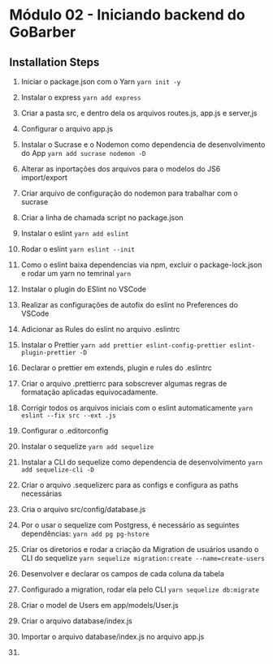 # Módulo 02 - Iniciando backend do GoBarber

## Installation Steps

1. Iniciar o package.json com o Yarn
   `yarn init -y`

2. Instalar o express
   `yarn add express`

3. Criar a pasta src, e dentro dela os arquivos routes.js, app.js e server,js

4. Configurar o arquivo app.js

5. Instalar o Sucrase e o Nodemon como dependencia de desenvolvimento do App
   `yarn add sucrase nodemon -D`

6. Alterar as inportações dos arquivos para o modelos do JS6 import/export

7. Criar arquivo de configuração do nodemon para trabalhar com o sucrase

8. Criar a linha de chamada script no package.json

9. Instalar o eslint
   `yarn add eslint`

10. Rodar o eslint
    `yarn eslint --init`

11. Como o eslint baixa dependencias via npm, excluir o package-lock.json e
    rodar um yarn no temrinal
    `yarn`

12. Instalar o plugin do ESlint no VSCode

13. Realizar as configurações de autofix do eslint no Preferences do VSCode

14. Adicionar as Rules do eslint no arquivo .eslintrc

15. Instalar o Prettier
    `yarn add prettier eslint-config-prettier eslint-plugin-prettier -D`

16. Declarar o prettier em extends, plugin e rules do .eslintrc

17. Criar o arquivo .prettierrc para sobscrever algumas regras de formatação
    aplicadas equivocadamente.

18. Corrigir todos os arquivos iniciais com o eslint automaticamente
    `yarn eslint --fix src --ext .js`

19. Configurar o .editorconfig

20. Instalar o sequelize
    `yarn add sequelize`

21. Instalar a CLI do sequelize como dependencia de desenvolvimento
    `yarn add sequelize-cli -D`

22. Criar o arquivo .sequelizerc para as configs e configura as paths necessárias

23. Cria o arquivo src/config/database.js

24. Por o usar o sequelize com Postgress, é necessário as seguintes dependências:
    `yarn add pg pg-hstore`

25. Criar os diretorios e rodar a criação da Migration de usuários usando o
    CLI do sequelize
    `yarn sequelize migration:create --name=create-users`

26. Desenvolver e declarar os campos de cada coluna da tabela

27. Configurado a migration, rodar ela pelo CLI
    `yarn sequelize db:migrate`

28. Criar o model de Users em app/models/User.js

29. Criar o arquivo database/index.js

30. Importar o arquivo database/index.js no arquivo app.js

31.
